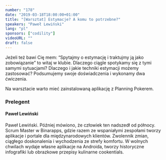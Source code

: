 ```yaml
---
number: "178"
date: "2019-03-18T18:00:00+01:00"
title: "[Warsztat] Estymacje? A komu to potrzebne?"
speakers: "Paweł Lewiński"
lang: "pl"
sponsors: ["codility"]
videoURL: ""
draft: false
---
```


Jeżeli też bawi Cię mem: “Spytajmy o estymację i traktujmy ją jako zobowiązanie” to witaj w klubie. Dlaczego ciągle spotykamy się z tymi samymi sytuacjami? Dlaczego i jakie techniki estymacji możemy zastosować? Podsumujemy swoje doświadczenia i wykonamy dwa ćwiczenia.

Na warsztacie warto mieć zainstalowaną aplikację z Planning Pokerem.


### Prelegent

#### Paweł Lewiński

Paweł Lewiński. Później mówiono, że człowiek ten nadszedł od północy. Scrum Master w Binarapps, gdzie razem ze wspaniałymi zespołami tworzy aplikacje i portale dla międzynarodowych klientów. Zwolennik zmian, ciągłego doskonalenia i wychodzenia ze strefy komfortu. W wolnych chwilach wydaje własne aplikacje na Androida, tworzy historyczne infografiki lub obrazkowe przepisy kulinarne cookentials.